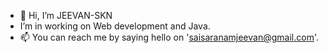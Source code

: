 - 👋 Hi, I’m JEEVAN-SKN
- I’m in working on Web development and Java. 
- 📫 You can reach me by saying hello on 'saisaranamjeevan@gmail.com'.

<!---
JEEVAN-SKN/JEEVAN-SKN is a ✨ special ✨ repository because its `README.md` (this file) appears on your GitHub profile.
You can click the Preview link to take a look at your changes.
--->
